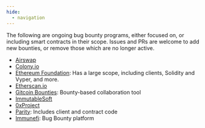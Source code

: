 ```yaml
---
hide:
  - navigation
---
```


The following are ongoing bug bounty programs, either focused on, or including smart contracts in
their scope. Issues and PRs are welcome to add new bounties, or remove those which are no longer
active.

- [Airswap](https://medium.com/fluidity/smart-contracts-and-bug-bounty-ad75733eb53f)
- [Colony.io](https://blog.colony.io/announcing-the-colony-network-bug-bounty-f44cabaca9a3/)
- [Ethereum Foundation](https://bounty.ethereum.org/#bounty-scope): Has a large scope, including
  clients, Solidity and Vyper, and more.
- [Etherscan.io](https://etherscan.io/bugbounty)
- [Gitcoin Bounties](https://gitcoin.co/explorer): Bounty-based collaboration tool
- [ImmutableSoft](https://immutablesoft.github.io/ImmutableEcosystem/)
- [0xProject](https://0x.org/docs/guides/bug-bounty-program#rewards)
- [Parity](https://www.parity.io/bug-bounty/): Includes client and contract code
- [Immunefi](https://immunefi.com/): Bug Bounty platform
